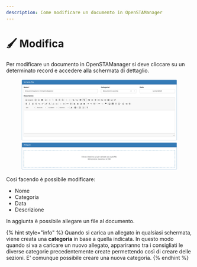 ```yaml
---
description: Come modificare un documento in OpenSTAManager
---
```


# 🖌️ Modifica

Per modificare un documento in OpenSTAManager si deve cliccare su un determinato record e accedere alla schermata di dettaglio.

<figure><img src="../../../.gitbook/assets/immagine (735).png" alt=""><figcaption></figcaption></figure>

Così facendo è possibile modificare:

* Nome
* Categoria
* Data
* Descrizione

In aggiunta è possibile allegare un file al documento.

{% hint style="info" %}
Quando si carica un allegato in qualsiasi schermata, viene creata una **categoria** in base a quella indicata. In questo modo quando si va a caricare un nuovo allegato, appariranno tra i consigliati le diverse categorie precedentemente create permettendo così di creare delle sezioni. E' comunque possibile creare una nuova categoria.
{% endhint %}
